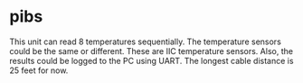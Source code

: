 # pibs
This unit can read 8 temperatures sequentially.
The temperature sensors could be the same or different.
These are IIC temperature sensors.
Also, the results could be logged to the PC using UART.
The longest cable distance is 25 feet for now.
